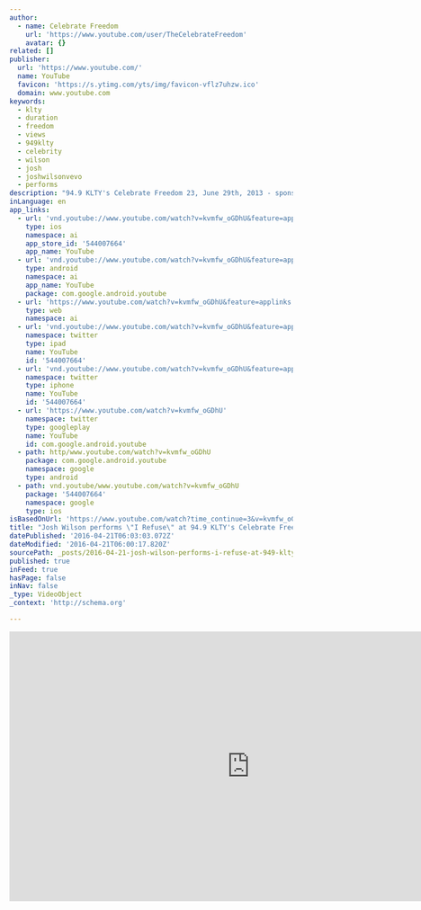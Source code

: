 ```yaml
---
author:
  - name: Celebrate Freedom
    url: 'https://www.youtube.com/user/TheCelebrateFreedom'
    avatar: {}
related: []
publisher:
  url: 'https://www.youtube.com/'
  name: YouTube
  favicon: 'https://s.ytimg.com/yts/img/favicon-vflz7uhzw.ico'
  domain: www.youtube.com
keywords:
  - klty
  - duration
  - freedom
  - views
  - 949klty
  - celebrity
  - wilson
  - josh
  - joshwilsonvevo
  - performs
description: "94.9 KLTY's Celebrate Freedom 23, June 29th, 2013 - sponsored by Interstate Batteries."
inLanguage: en
app_links:
  - url: 'vnd.youtube://www.youtube.com/watch?v=kvmfw_oGDhU&feature=applinks'
    type: ios
    namespace: ai
    app_store_id: '544007664'
    app_name: YouTube
  - url: 'vnd.youtube://www.youtube.com/watch?v=kvmfw_oGDhU&feature=applinks'
    type: android
    namespace: ai
    app_name: YouTube
    package: com.google.android.youtube
  - url: 'https://www.youtube.com/watch?v=kvmfw_oGDhU&feature=applinks'
    type: web
    namespace: ai
  - url: 'vnd.youtube://www.youtube.com/watch?v=kvmfw_oGDhU&feature=applinks'
    namespace: twitter
    type: ipad
    name: YouTube
    id: '544007664'
  - url: 'vnd.youtube://www.youtube.com/watch?v=kvmfw_oGDhU&feature=applinks'
    namespace: twitter
    type: iphone
    name: YouTube
    id: '544007664'
  - url: 'https://www.youtube.com/watch?v=kvmfw_oGDhU'
    namespace: twitter
    type: googleplay
    name: YouTube
    id: com.google.android.youtube
  - path: http/www.youtube.com/watch?v=kvmfw_oGDhU
    package: com.google.android.youtube
    namespace: google
    type: android
  - path: vnd.youtube/www.youtube.com/watch?v=kvmfw_oGDhU
    package: '544007664'
    namespace: google
    type: ios
isBasedOnUrl: 'https://www.youtube.com/watch?time_continue=3&v=kvmfw_oGDhU'
title: "Josh Wilson performs \"I Refuse\" at 94.9 KLTY's Celebrate Freedom® 23"
datePublished: '2016-04-21T06:03:03.072Z'
dateModified: '2016-04-21T06:00:17.820Z'
sourcePath: _posts/2016-04-21-josh-wilson-performs-i-refuse-at-949-kltys-celebrate-fre.md
published: true
inFeed: true
hasPage: false
inNav: false
_type: VideoObject
_context: 'http://schema.org'

---
```

<iframe src="https://cdn.embedly.com/widgets/media.html?src=https%3A%2F%2Fwww.youtube.com%2Fembed%2Fkvmfw_oGDhU%3Ffeature%3Doembed&amp;url=https%3A%2F%2Fwww.youtube.com%2Fwatch%3Ftime_continue%3D3%26v%3Dkvmfw_oGDhU&amp;image=https%3A%2F%2Fi.ytimg.com%2Fvi%2Fkvmfw_oGDhU%2Fhqdefault.jpg&amp;key=b7d04c9b404c499eba89ee7072e1c4f7&amp;type=text%2Fhtml&amp;schema=youtube" width="854" height="480" scrolling="no" frameborder="0" allowfullscreen="" style=""></iframe>